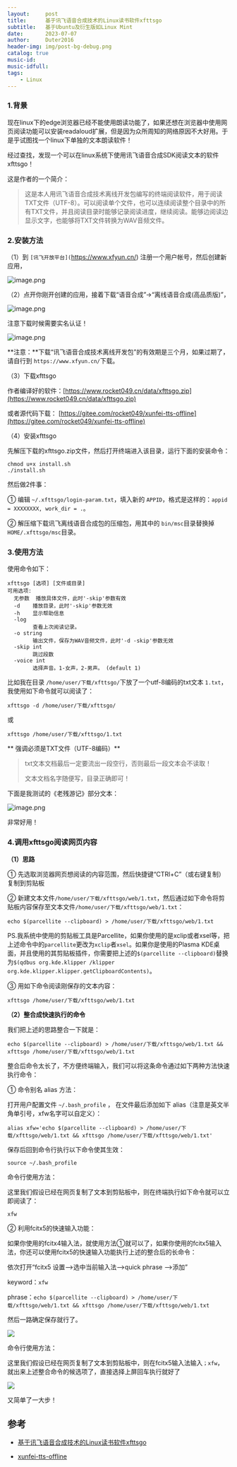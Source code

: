 ```yaml
---
layout:     post
title:      基于讯飞语音合成技术的Linux读书软件xfttsgo
subtitle:   基于Ubuntu及衍生版如Linux Mint
date:       2023-07-07
author:     Duter2016
header-img: img/post-bg-debug.png
catalog: true
music-id: 
music-idfull: 
tags:
    - Linux
---
```



### 1.背景

现在linux下的edge浏览器已经不能使用朗读功能了，如果还想在浏览器中使用网页阅读功能可以安装readaloud扩展，但是因为众所周知的网络原因不大好用。于是乎试图找一个linux下单独的文本朗读软件！

经过查找，发现一个可以在linux系统下使用讯飞语音合成SDK阅读文本的软件xfttsgo！

这是作者的一个简介：

> 这是本人用讯飞语音合成技术离线开发包编写的终端阅读软件，用于阅读TXT文件（UTF-8）。可以阅读单个文件，也可以连续阅读整个目录中的所有TXT文件，并且阅读目录时能够记录阅读进度，继续阅读。能够边阅读边显示文字，也能够将TXT文件转换为WAV音频文件。

### 2.安装方法

（1）到 `[讯飞开放平台](`https://www.xfyun.cn/) 注册一个用户帐号，然后创建新应用，

![image.png](https://storage.deepin.org/thread/202307072147449986_image.png)

（2）点开你刚开创建的应用，接着下载“语音合成”->“离线语音合成(高品质版)”，

![image.png](https://storage.deepin.org/thread/202307072150294834_image.png)

注意下载时候需要实名认证！

![image.png](https://storage.deepin.org/thread/20230707215341754_image.png)

**注意：**下载“讯飞语音合成技术离线开发包”的有效期是三个月，如果过期了，请自行到 `https://www.xfyun.cn/`下载。

（3）下载xfttsgo

作者编译好的软件：[https://www.rocket049.cn/data/xfttsgo.zip](https://www.rocket049.cn/data/xfttsgo.zip)

或者源代码下载： [https://gitee.com/rocket049/xunfei-tts-offline](https://gitee.com/rocket049/xunfei-tts-offline)

（4）安装xfttsgo

先解压下载的xfttsgo.zip文件，然后打开终端进入该目录，运行下面的安装命令：

```
chmod u+x install.sh
./install.sh
```

然后做2件事：

① 编辑 `~/.xfttsgo/login-param.txt`，填入新的 `APPID`，格式是这样的：`appid = XXXXXXXX, work_dir = .`。

② 解压缩下载讯飞离线语音合成包的压缩包，用其中的 `bin/msc`目录替换掉 `HOME/.xfttsgo/msc`目录。

### 3.使用方法

使用命令如下：

```
xfttsgo [选项] [文件或目录]
可用选项:
  无参数  播放具体文件，此时'-skip'参数有效
  -d	播放目录，此时'-skip'参数无效
  -h	显示帮助信息
  -log
    	查看上次阅读记录。
  -o string
    	输出文件，保存为WAV音频文件，此时'-d -skip'参数无效
  -skip int
    	跳过段数
  -voice int
    	选择声音。1-女声，2-男声。 (default 1)
```

比如我在目录 `/home/user/下载/xfttsgo/`下放了一个utf-8编码的txt文本 `1.txt`，我使用如下命令就可以阅读了：

`xfttsgo -d /home/user/下载/xfttsgo/`

或

`xfttsgo /home/user/下载/xfttsgo/1.txt`

** 强调必须是TXT文件（UTF-8编码）**

> txt文本文档最后一定要流出一段空行，否则最后一段文本会不读取！
>
> 文本文档名字随便写，目录正确即可！

下面是我测试的《老残游记》部分文本：

![image.png](https://storage.deepin.org/thread/202307072208518619_image.png)

非常好用！

### 4.调用xfttsgo阅读网页内容

**（1）思路**

① 先选取浏览器网页想阅读的内容范围，然后快捷键“CTRl+C”（或右键复制）复制到剪贴板

② 新建文本文件`/home/user/下载/xfttsgo/web/1.txt`，然后通过如下命令将剪贴板内容保存至文本文件`/home/user/下载/xfttsgo/web/1.txt`：

`echo $(parcellite --clipboard) > /home/user/下载/xfttsgo/web/1.txt`

PS.我系统中使用的剪贴板工具是Parcellite，如果你使用的是xclip或者xsel等，把上述命令中的`parcellite`更改为`xclip`者`xsel`。如果你是使用的Plasma KDE桌面，并且使用的其剪贴板插件，你需要把上述的`$(parcellite --clipboard)`替换为`$(qdbus org.kde.klipper /klipper org.kde.klipper.klipper.getClipboardContents)`。

③ 用如下命令阅读刚保存的文本内容：

`xfttsgo /home/user/下载/xfttsgo/web/1.txt`

**（2）整合成快速执行的命令**

我们把上述的思路整合一下就是：
```
echo $(parcellite --clipboard) > /home/user/下载/xfttsgo/web/1.txt && xfttsgo /home/user/下载/xfttsgo/web/1.txt
```

整合后命令太长了，不方便终端输入，我们可以将这条命令通过如下两种方法快速执行命令：

① 命令别名 alias 方法：

打开用户配置文件 `~/.bash_profile` ， 在文件最后添加如下 alias（注意是英文半角单引号，xfw名字可以自定义）：

```
alias xfw='echo $(parcellite --clipboard) > /home/user/下载/xfttsgo/web/1.txt && xfttsgo /home/user/下载/xfttsgo/web/1.txt'
```
保存后回到命令行执行以下命令使其生效：

`source ~/.bash_profile`

命令行使用方法：

这里我们假设已经在网页复制了文本到剪贴板中，则在终端执行如下命令就可以立即阅读了：

`xfw`

② 利用fcitx5的快速输入功能：

如果你使用的fcitx4输入法，就使用方法①就可以了，如果你使用的fcitx5输入法，你还可以使用fcitx5的快速输入功能执行上述的整合后的长命令：

依次打开“fcitx5 设置-->选中当前输入法-->quick phrase -->添加”

keyword：`xfw`

phrase：`echo $(parcellite --clipboard) > /home/user/下载/xfttsgo/web/1.txt && xfttsgo /home/user/下载/xfttsgo/web/1.txt`

然后一路确定保存就行了。

![](https://cdn.jsdelivr.net/gh/Duter2016/GitNote-images/Images/2023/07/xfttsgo.png)

命令行使用方法：

这里我们假设已经在网页复制了文本到剪贴板中，则在fcitx5输入法输入`；xfw`，就出来上述整合命令的候选项了，直接选择上屏回车执行就好了

![](https://cdn.jsdelivr.net/gh/Duter2016/GitNote-images/Images/2023/07/xfttsgo_01.png)

又简单了一大步！

## 参考

* [基于讯飞语音合成技术的Linux读书软件xfttsgo](https://www.rocket049.cn/xfttsgo.md)

* [xunfei-tts-offline](https://gitee.com/rocket049/xunfei-tts-offline)


